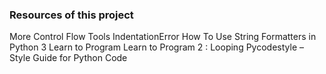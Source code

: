 ### Resources of this project

More Control Flow Tools
IndentationError
How To Use String Formatters in Python 3
Learn to Program
Learn to Program 2 : Looping
Pycodestyle – Style Guide for Python Code
